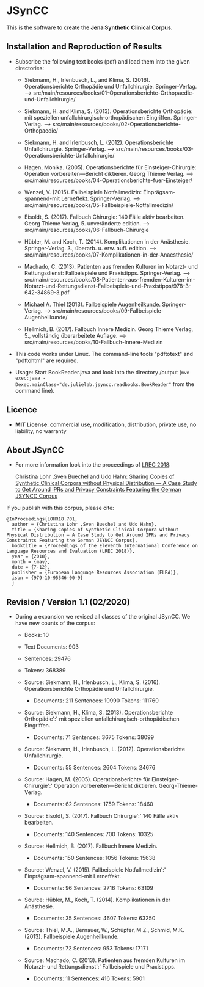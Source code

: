 # JSynCC

This is the software to create the **Jena Synthetic Clinical Corpus**.

## Installation and Reproduction of Results

* Subscribe the following text books (pdf) and load them into the given directories:

    * Siekmann, H., Irlenbusch, L., and Klima, S. (2016). Operationsberichte Orthopädie und Unfallchirurgie. Springer-Verlag.
	--> src/main/resources/books/01-Operationsberichte-Orthopaedie-und-Unfallchirurgie/

    * Siekmann, H. and Klima, S. (2013). Operationsberichte Orthopädie: mit speziellen unfallchirurgisch-orthopädischen Eingriffen. Springer-Verlag.
	--> src/main/resources/books/02-Operationsberichte-Orthopaedie/

    * Siekmann, H. and Irlenbusch, L. (2012). Operationsberichte Unfallchirurgie. Springer-Verlag.
	--> src/main/resources/books/03-Operationsberichte-Unfallchirurgie/

    * Hagen, Monika. (2005). Operationsberichte für Einsteiger-Chirurgie: Operation vorbereiten—Bericht diktieren. Georg Thieme Verlag.
	--> src/main/resources/books/04-Operationsberichte-fuer-Einsteiger/

    * Wenzel, V. (2015). Fallbeispiele Notfallmedizin: Einprägsam-spannend-mit Lerneffekt.  Springer-Verlag.
	--> src/main/resources/books/05-Fallbeispiele-Notfallmedizin/

    * Eisoldt, S. (2017). Fallbuch Chirurgie: 140 Fälle aktiv bearbeiten. Georg Thieme Verlag, 5. unveränderte edition.
	--> src/main/resources/books/06-Fallbuch-Chirurgie

    * Hübler, M. and Koch, T. (2014). Komplikationen in der Anästhesie.  Springer-Verlag. 3., überarb. u. erw. aufl. edition.
	--> src/main/resources/books/07-Komplikationen-in-der-Anaesthesie/

    * Machado, C. (2013). Patienten aus fremden Kulturen im Notarzt- und Rettungsdienst: Fallbeispiele und Praxistipps. Springer-Verlag.
	--> src/main/resources/books/08-Patienten-aus-fremden-Kulturen-im-Notarzt-und-Rettungsdienst-Fallbeispiele-und-Praxistipps/978-3-642-34869-3.pdf

    * Michael A. Thiel (2013). Fallbeispiele Augenheilkunde. Springer-Verlag.
	--> src/main/resources/books/09-Fallbeispiele-Augenheilkunde/

    * Hellmich, B. (2017). Fallbuch Innere Medizin. Georg Thieme Verlag, 5., vollständig überarbeitete Auflage.
	--> src/main/resources/books/10-Fallbuch-Innere-Medizin

* This code works under Linux. The command-line tools "pdftotext" and "pdftohtml" are required.
* Usage: Start BookReader.java and look into the directory /output (`mvn exec:java -Dexec.mainClass="de.julielab.jsyncc.readbooks.BookReader"` from the command line).

## Licence
* **MIT License**: commercial use, modification, distribution, private use, no liability, no warranty 

## About JSynCC

* For more information look into the proceedings of [LREC 2018](http://www.lrec-conf.org/proceedings/lrec2018/papers.html):

	Christina Lohr ,Sven Buechel and Udo Hahn: [Sharing Copies of Synthetic Clinical Corpora without Physical Distribution — A Case Study to Get Around IPRs and Privacy Constraints Featuring the German JSYNCC Corpus](http://www.lrec-conf.org/proceedings/lrec2018/summaries/701.html)


If you publish with this corpus, please cite:
```
@InProceedings{LOHR18.701,
  author = {Christina Lohr ,Sven Buechel and Udo Hahn},
  title = {Sharing Copies of Synthetic Clinical Corpora without Physical Distribution — A Case Study to Get Around IPRs and Privacy Constraints Featuring the German JSYNCC Corpus},
  booktitle = {Proceedings of the Eleventh International Conference on Language Resources and Evaluation (LREC 2018)},
  year = {2018},
  month = {may},
  date = {7-12},
  publisher = {European Language Resources Association (ELRA)},
  isbn = {979-10-95546-00-9}
  }
```

## Revision / Version 1.1 (02/2020)
* During a expansion we revised all classes of the original JSynCC. We have new counts of the corpus:

    * Books: 	10
    * Text Documents:	903
    * Sentences:	29476
    * Tokens:	368389

    * Source:	Siekmann, H., Irlenbusch, L., Klima, S. (2016). Operationsberichte Orthopädie und Unfallchirurgie.
        * Documents:	211	Sentences:	10990	Tokens:	111760
    * Source:	Siekmann, H., Klima, S. (2013). Operationsberichte Orthopädie':' mit speziellen unfallchirurgisch-orthopädischen Eingriffen.
        * Documents:	71	Sentences:	3675	Tokens:	38099
    * Source:	Siekmann, H., Irlenbusch, L. (2012). Operationsberichte Unfallchirurgie.
        * Documents:	55	Sentences:	2604	Tokens:	24676
    * Source:	Hagen, M. (2005). Operationsberichte für Einsteiger-Chirurgie':' Operation vorbereiten—Bericht diktieren. Georg-Thieme-Verlag.
        * Documents:	62	Sentences:	1759	Tokens:	18460
    * Source:	Eisoldt, S. (2017). Fallbuch Chirurgie':' 140 Fälle aktiv bearbeiten.
        * Documents:	140	Sentences:	700	Tokens:	10325
    * Source:	Hellmich, B. (2017). Fallbuch Innere Medizin.
        * Documents:	150	Sentences:	1056	Tokens:	15638
    * Source:	Wenzel, V. (2015). Fallbeispiele Notfallmedizin':' Einprägsam-spannend-mit Lerneffekt.
        * Documents:	96	Sentences:	2716	Tokens:	63109
    * Source:	Hübler, M., Koch, T. (2014). Komplikationen in der Anästhesie.
        * Documents:	35	Sentences:	4607	Tokens:	63250
    * Source:	Thiel, M.A., Bernauer, W., Schüpfer, M.Z., Schmid, M.K. (2013). Fallbeispiele Augenheilkunde.
        * Documents:	72	Sentences:	953	Tokens:	17171
    * Source:	Machado, C. (2013). Patienten aus fremden Kulturen im Notarzt- und Rettungsdienst':' Fallbeispiele und Praxistipps.
        * Documents:	11	Sentences:	416	Tokens:	5901

